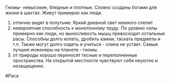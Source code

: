 Гномы- невысокие, бледные и плотные.  Словно созданы богами для жизни в шахтах. Живут примерно как люди.
1) отлично видят в полутьме. Яркий дневной свет немного слепит
2) невероятная способность к монотонному труду. По уровню силы примерно как люди, но выносливость мышц превосходит остальные расы. Способны долго копать, дробить камни, таскать предметы и т.п. 
Также могут долго сидеть и учиться - спина не устает. Самые лучшие инженеры на планете - гномы.
3) от природы хорошо переносят тесные и переполненные пространства. На открытой местности чувствуют себя неуютно и незащищенно.

#Раса